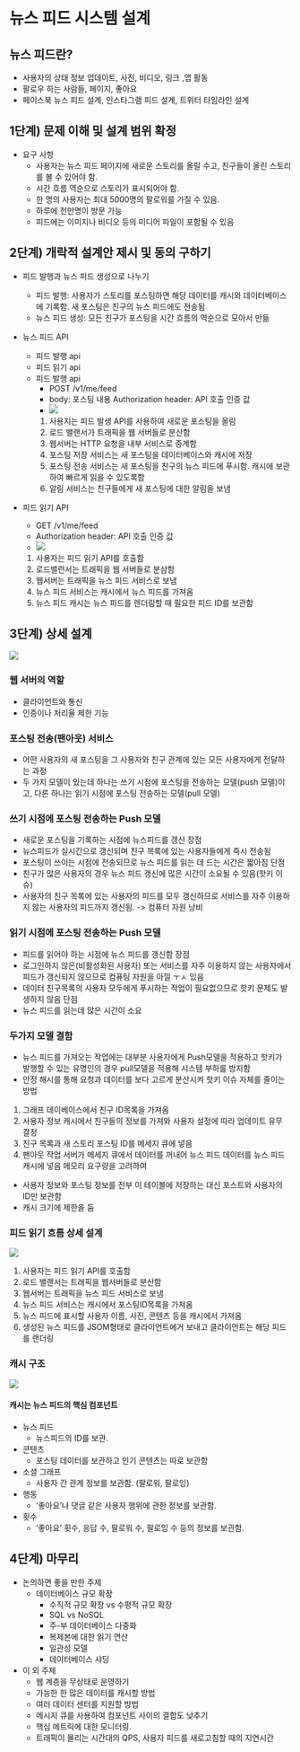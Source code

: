 # 뉴스 피드 시스템 설계

## 뉴스 피드란?
- 사용자의 상태 정보 업데이트, 사진, 비디오, 링크 ,앱 활동
- 팔로우 하는 사람들, 페이지, 좋아요
- 페이스북 뉴스 피드 설계, 인스타그램 피드 설계, 트위터 타임라인 설계

## 1단계) 문제 이해 및 설계 범위 확정
- 요구 사항
  - 사용자는 뉴스 피드 페이지에 새로운 스토리를 올릴 수고, 친구들이 올린 스토리를 볼 수 있어야 함. 
  - 시간 흐름 역순으로 스토리가 표시되어야 함. 
  - 한 명의 사용자는 최대 5000명의 팔로워를 가질 수 있음. 
  - 하루에 천만명이 방문 가능
  - 피드에는 이미지나 비디오 등의 미디어 파일이 포함될 수 있음

## 2단계) 개락적 설계안 제시 및 동의 구하기
- 피드 발행과 뉴스 피드 생성으로 나누기
  - 피드 발행: 사용자가 스토리를 포스팅하면 해당 데이터를 캐시와 데이터베이스에 기록함. 새 포스팅은 친구의 뉴스 피드에도 전송됨
  - 뉴스 피드 생성: 모든 친구가 포스팅을 시간 흐름의 역순으로 모아서 만듦

- 뉴스 피드 API
  - 피드 발행 api
  - 피드 읽기 api
  - 피드 발행 api
    - POST /v1/me/feed
    - body: 포스팅 내용
      Authorization header: API 호출 인증 값
    - <img src="images/SIH/image1.png">
    1. 사용지는 피드 발생 API를 사용하여 새로운 포스팅을 올림
    2. 로드 밸랜서가 트래픽을 웹 서버들로 분산함
    3. 웹서버는 HTTP 요청을 내부 서비스로 중계함
    4. 포스팅 저장 서비스는 새 포스팅을 데이터베이스와 캐시에 저장
    5. 포스팅 전송 서비스는 새 포스팅을 친구의 뉴스 피드에 푸시함. 캐시에 보관하여 빠르게 읽을 수 있도록함
    6. 알림 서비스는 친구들에게 새 포스팅에 대한 알림을 보냄

- 피드 읽기 API
  - GET /v1/me/feed 
  - Authorization header: API 호출 인증 값
  - <img src="images/SIH/image2.png">
  1. 사용자는 피드 읽기 API를 호출함
  2. 로드밸런서는 트래픽을 웹 서버들로 분삼함
  3. 웹서버는 트래픽을 뉴스 피드 서비스로 보냄
  4. 뉴스 피드 서비스는 캐시에서 뉴스 피드를 가져옴
  5. 뉴스 피드 캐시는 뉴스 피드를 렌더링할 때 필요한 피드 ID를 보관함

## 3단계) 상세 설계
<img src="images/SIH/image3.png"/>

### 웹 서버의 역할
- 클라이언트와 통신
- 인증이나 처리율 제한 기능

### 포스팅 전송(팬아웃) 서비스
- 어떤 사용자의 새 포스팅을 그 사용자와 친구 관계에 있는 모든 사용자에게 전달하는 과정
- 두 가지 모델이 있는데 하나는 쓰기 시점에 포스팅을 전송하는 모델(push 모델)이고, 다른 하나는 읽기 시점에 포스팅 전송하는 모델(pull 모델)

### 쓰기 시점에 포스팅 전송하는 Push 모델
- 새로운 포스팅을 기록하는 시점에 뉴스피드를 갱신
장점
- 뉴스피드가 실시간으로 갱신되며 친구 목록에 있는 사용자들에게 즉시 전송됨
- 포스팅이 쓰이는 시점에 전송되므로 뉴스 피드를 읽는 데 드는 시간은 짧아짐
단점
- 친구가 많은 사용자의 경우 뉴스 피드 갱신에 많은 시간이 소요될 수 있음(핫키 이슈)
- 사용자의 친구 목록에 있는 사용자의 피드를 모두 갱신하므로 서비스를 자주 이용하지 않는 사용자의 피드까지 갱신됨. -> 컴퓨터 자원 낭비

### 읽기 시점에 포스팅 전송하는 Push 모델
- 피드를 읽어야 하는 시점에 뉴스 피드를 갱신함
장점
- 로그인하지 않은(비활성화된 사용자) 또는 서비스를 자주 이용하지 않는 사용자에서 피드가 갱신되지 않으므로 컴퓨팅 자원을 아낄 ㅜㅅ 있음
- 데이터 친구목록의 사용자 모두에게 푸시하는 작업이 필요없으므로 핫키 문제도 발생하지 않음
단점
- 뉴스 피드를 읽는데 많은 시간이 소요

### 두가지 모델 결함
- 뉴스 피드를 가져오는 작업에는 대부분 사용자에게 Push모델을 적용하고 핫키가 발행할 수 있는 유명인의 경우 pull모델을 적용해 시스템 부하를 방지함
- 안정 해시를 통해 요청과 데이터를 보다 고르게 분산시켜 핫키 이슈 자체를 줄이는 방법

1. 그래프 데이베이스에서 친구 ID목록을 가져옴
2. 사용자 정보 캐시에서 친구들의 정보를 가져와 사용자 설정에 따라 업데이트 유무 결정
3. 친구 목록과 새 스토리 포스팅 ID를 메세지 큐에 넣음
4. 팬아웃 작업 서버가 메세지 큐에서 데이터를 꺼내어 뉴스 피드 데이터를 뉴스 피드 캐시에 넣음
메모리 요구량을 고려하여
- 사용자 정보와 포스팅 정보를 전부 이 테이블에 저장하는 대신 포스트와 사용자의 ID만 보관함
- 캐시 크기에 제한을 둠

### 피드 읽기 흐름 상세 설계
<img src="images/SIH/image4.png">

1. 사용자는 피드 읽기 API를 호출함
2. 로드 밸랜서는 트래픽을 웹서버들로 분산함
3. 웹서버는 트래픽을 뉴스 피드 서비스로 보냄
4. 뉴스 피드 서비스는 캐시에서 포스팅ID목록을 가져옴
5. 뉴스 피드에 표시할 사용자 이름, 사진, 콘텐츠 등을 캐시에서 가져옴
6. 생성된 뉴스 피드를 JSOM형태로 클라이언트에거 보내고 클라이언트는 해당 피드를 랜더링

### 캐시 구조
<img src="images/SIH/image5.png">

#### 캐시는 뉴스 피드의 핵심 컴포넌트
- 뉴스 피드
  - 뉴스피드의 ID를 보관.
- 콘텐츠
  - 포스팅 데이터를 보관하고 인기 콘텐츠는 따로 보관함
- 소셜 그래프
  - 사용자 간 관계 정보를 보관함. (팔로워, 팔로잉)
- 행동
  - ‘좋아요’나 댓글 같은 사용자 행위에 관한 정보를 보관함.
- 횟수 
  - ‘좋아요’ 횟수, 응답 수, 팔로워 수, 팔로잉 수 등의 정보를 보관함.

## 4단계) 마무리

- 논의하면 좋을 만한 주제
  - 데이터베이스 규모 확장 
    - 수직적 규모 확장 vs 수평적 규모 확장 
    - SQL vs NoSQL 
    - 주-부 데이터베이스 다중화 
    - 복제본에 대한 읽기 연산 
    - 일관성 모델 
    - 데이터베이스 샤딩
- 이 외 주제
  - 웹 계층을 무상태로 운영하기
  - 가능한 한 많은 데이터를 캐시할 방법
  - 여러 데이터 센터를 지원할 방법
  - 메시지 큐를 사용하여 컴포넌트 사이의 결합도 낮추기
  - 핵심 메트릭에 대한 모니터링.
  - 트래픽이 몰리는 시간대의 QPS, 사용자 피드를 새로고침할 때의 지연시간
